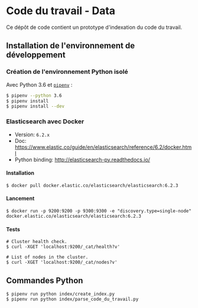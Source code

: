 # Code du travail - Data

Ce dépôt de code contient un prototype d'indexation du code du travail.

## Installation de l'environnement de développement

### Création de l'environnement Python isolé

Avec Python 3.6 et [`pipenv`](https://github.com/pypa/pipenv) :

```bash
$ pipenv --python 3.6
$ pipenv install
$ pipenv install --dev
```

### Elasticsearch avec Docker

- Version: `6.2.x`
- Doc: https://www.elastic.co/guide/en/elasticsearch/reference/6.2/docker.html
- Python binding: http://elasticsearch-py.readthedocs.io/

#### Installation

```shell
$ docker pull docker.elastic.co/elasticsearch/elasticsearch:6.2.3
```

#### Lancement

```shell
$ docker run -p 9200:9200 -p 9300:9300 -e "discovery.type=single-node" docker.elastic.co/elasticsearch/elasticsearch:6.2.3
```

#### Tests

```shell
# Cluster health check.
$ curl -XGET 'localhost:9200/_cat/health?v'

# List of nodes in the cluster.
$ curl -XGET 'localhost:9200/_cat/nodes?v'
```

## Commandes Python

```shell
$ pipenv run python index/create_index.py
$ pipenv run python index/parse_code_du_travail.py
```
